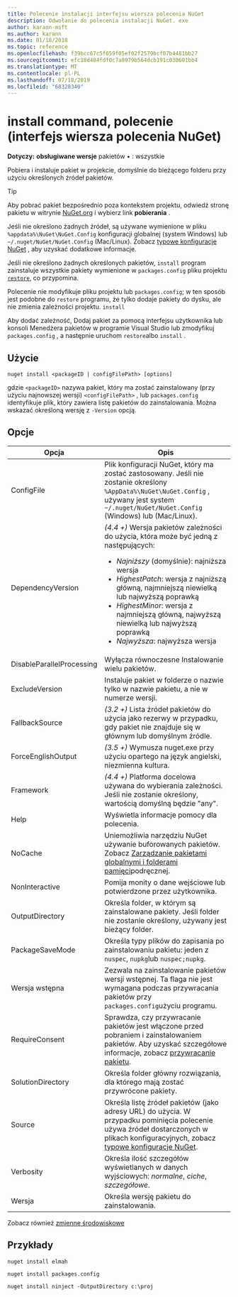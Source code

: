 ```yaml
---
title: Polecenie instalacji interfejsu wiersza polecenia NuGet
description: Odwołanie do polecenia instalacji NuGet. exe
author: karann-msft
ms.author: karann
ms.date: 01/18/2018
ms.topic: reference
ms.openlocfilehash: f39bcc67c5f659f05ef02f2579bcf07b4481bb27
ms.sourcegitcommit: efc18d484fdf0c7a8979b564dcb191c030601bb4
ms.translationtype: MT
ms.contentlocale: pl-PL
ms.lasthandoff: 07/18/2019
ms.locfileid: "68328340"
---
```

# <a name="install-command-nuget-cli"></a>install command, polecenie (interfejs wiersza polecenia NuGet)

**Dotyczy:** **obsługiwane wersje** pakietów &bullet; : wszystkie

Pobiera i instaluje pakiet w projekcie, domyślnie do bieżącego folderu przy użyciu określonych źródeł pakietów.

> [!Tip]
> Aby pobrać pakiet bezpośrednio poza kontekstem projektu, odwiedź stronę pakietu w witrynie [NuGet.org](https://www.nuget.org) i wybierz link **pobierania** .

Jeśli nie określono żadnych źródeł, są używane wymienione w pliku `%appdata%\NuGet\NuGet.Config` konfiguracji globalnej (system Windows) lub `~/.nuget/NuGet/NuGet.Config` (Mac/Linux). Zobacz [typowe konfiguracje NuGet](../../consume-packages/configuring-nuget-behavior.md) , aby uzyskać dodatkowe informacje.

Jeśli nie określono żadnych określonych pakietów, `install` program zainstaluje wszystkie pakiety wymienione w `packages.config` pliku projektu [`restore`](cli-ref-restore.md), co przypomina.

Polecenie nie modyfikuje pliku projektu lub `packages.config`; w ten sposób jest podobne do `restore` programu, że tylko dodaje pakiety do dysku, ale nie zmienia zależności projektu. `install`

Aby dodać zależność, Dodaj pakiet za pomocą interfejsu użytkownika lub konsoli Menedżera pakietów w programie Visual Studio lub zmodyfikuj `packages.config` , a następnie uruchom `restore`albo `install` .

## <a name="usage"></a>Użycie

```cli
nuget install <packageID | configFilePath> [options]
```

gdzie `<packageID>` nazywa pakiet, który ma zostać zainstalowany (przy użyciu najnowszej wersji) `<configFilePath>` , lub `packages.config` identyfikuje plik, który zawiera listę pakietów do zainstalowania. Można wskazać określoną wersję z `-Version` opcją.

## <a name="options"></a>Opcje

| Opcja | Opis |
| --- | --- |
| ConfigFile | Plik konfiguracji NuGet, który ma zostać zastosowany. Jeśli nie zostanie określony `%AppData%\NuGet\NuGet.Config` , używany jest system `~/.nuget/NuGet/NuGet.Config` (Windows) lub (Mac/Linux).|
| DependencyVersion | *(4.4 +)* Wersja pakietów zależności do użycia, która może być jedną z następujących:<br/><ul><li>*Najniższy* (domyślnie): najniższa wersja</li><li>*HighestPatch*: wersja z najniższą główną, najmniejszą niewielką lub najwyższą poprawką</li><li>*HighestMinor*: wersja z najmniejszą główną, najwyższą niewielką lub najwyższą poprawką</li><li>*Najwyższa*: najwyższa wersja</li></ul> |
| DisableParallelProcessing | Wyłącza równoczesne Instalowanie wielu pakietów. |
| ExcludeVersion | Instaluje pakiet w folderze o nazwie tylko w nazwie pakietu, a nie w numerze wersji. |
| FallbackSource | *(3.2 +)* Lista źródeł pakietów do użycia jako rezerwy w przypadku, gdy pakiet nie znajduje się w głównym lub domyślnym źródle. |
| ForceEnglishOutput | *(3.5 +)* Wymusza nuget.exe przy użyciu opartego na język angielski, niezmienna kultura. |
| Framework | *(4.4 +)* Platforma docelowa używana do wybierania zależności. Jeśli nie zostanie określony, wartością domyślną będzie "any". |
| Help | Wyświetla informacje pomocy dla polecenia. |
| NoCache | Uniemożliwia narzędziu NuGet używanie buforowanych pakietów. Zobacz [Zarządzanie pakietami globalnymi i folderami pamięci](../../consume-packages/managing-the-global-packages-and-cache-folders.md)podręcznej. |
| NonInteractive | Pomija monity o dane wejściowe lub potwierdzone przez użytkownika. |
| OutputDirectory | Określa folder, w którym są zainstalowane pakiety. Jeśli folder nie zostanie określony, używany jest bieżący folder. |
| PackageSaveMode | Określa typy plików do zapisania po zainstalowaniu pakietu: jeden z `nuspec`, `nupkg`lub `nuspec;nupkg`. |
| Wersja wstępna | Zezwala na zainstalowanie pakietów wersji wstępnej. Ta flaga nie jest wymagana podczas przywracania pakietów przy `packages.config`użyciu programu. |
| RequireConsent | Sprawdza, czy przywracanie pakietów jest włączone przed pobraniem i zainstalowaniem pakietów. Aby uzyskać szczegółowe informacje, zobacz [przywracanie pakietu](../../consume-packages/package-restore.md). |
| SolutionDirectory | Określa folder główny rozwiązania, dla którego mają zostać przywrócone pakiety. |
| Source | Określa listę źródeł pakietów (jako adresy URL) do użycia. W przypadku pominięcia polecenie używa źródeł dostarczonych w plikach konfiguracyjnych, zobacz [typowe konfiguracje NuGet](../../consume-packages/configuring-nuget-behavior.md). |
| Verbosity | Określa ilość szczegółów wyświetlanych w danych wyjściowych: *normalne*, *ciche*, *szczegółowe*. |
| Wersja | Określa wersję pakietu do zainstalowania. |

Zobacz również [zmienne środowiskowe](cli-ref-environment-variables.md)

## <a name="examples"></a>Przykłady

```cli
nuget install elmah

nuget install packages.config

nuget install ninject -OutputDirectory c:\proj
```
